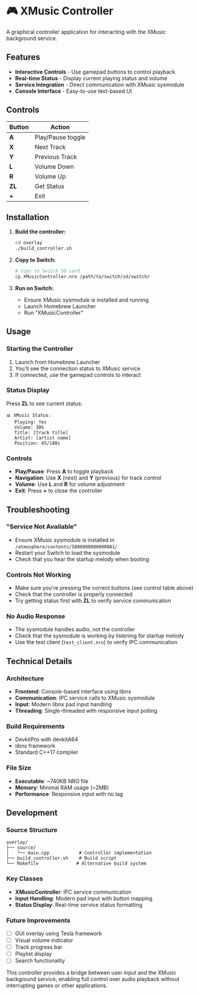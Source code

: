 # 🎮 XMusic Controller

A graphical controller application for interacting with the XMusic background service.

## Features

- **Interactive Controls** - Use gamepad buttons to control playback
- **Real-time Status** - Display current playing status and volume
- **Service Integration** - Direct communication with XMusic sysmodule
- **Console Interface** - Easy-to-use text-based UI

## Controls

| Button | Action |
|--------|--------|
| **A** | Play/Pause toggle |
| **X** | Next Track |
| **Y** | Previous Track |
| **L** | Volume Down |
| **R** | Volume Up |
| **ZL** | Get Status |
| **+** | Exit |

## Installation

1. **Build the controller:**
   ```bash
   cd overlay
   ./build_controller.sh
   ```

2. **Copy to Switch:**
   ```bash
   # Copy to Switch SD card
   cp XMusicController.nro /path/to/switch/sd/switch/
   ```

3. **Run on Switch:**
   - Ensure XMusic sysmodule is installed and running
   - Launch Homebrew Launcher
   - Run "XMusicController"

## Usage

### Starting the Controller
1. Launch from Homebrew Launcher
2. You'll see the connection status to XMusic service
3. If connected, use the gamepad controls to interact

### Status Display
Press **ZL** to see current status:
```
📊 XMusic Status:
   Playing: Yes
   Volume: 30%
   Title: [track title]
   Artist: [artist name]
   Position: 45/180s
```

### Controls
- **Play/Pause**: Press **A** to toggle playback
- **Navigation**: Use **X** (next) and **Y** (previous) for track control
- **Volume**: Use **L** and **R** for volume adjustment
- **Exit**: Press **+** to close the controller

## Troubleshooting

### "Service Not Available"
- Ensure XMusic sysmodule is installed in `/atmosphere/contents/58000000000000A1/`
- Restart your Switch to load the sysmodule
- Check that you hear the startup melody when booting

### Controls Not Working
- Make sure you're pressing the correct buttons (see control table above)
- Check that the controller is properly connected
- Try getting status first with **ZL** to verify service communication

### No Audio Response
- The sysmodule handles audio, not the controller
- Check that the sysmodule is working by listening for startup melody
- Use the test client (`test_client.nro`) to verify IPC communication

## Technical Details

### Architecture
- **Frontend**: Console-based interface using libnx
- **Communication**: IPC service calls to XMusic sysmodule
- **Input**: Modern libnx pad input handling
- **Threading**: Single-threaded with responsive input polling

### Build Requirements
- DevkitPro with devkitA64
- libnx framework
- Standard C++17 compiler

### File Size
- **Executable**: ~740KB NRO file
- **Memory**: Minimal RAM usage (~2MB)
- **Performance**: Responsive input with no lag

## Development

### Source Structure
```
overlay/
├── source/
│   └── main.cpp           # Controller implementation
├── build_controller.sh    # Build script
└── Makefile              # Alternative build system
```

### Key Classes
- **XMusicController**: IPC service communication
- **Input Handling**: Modern pad input with button mapping
- **Status Display**: Real-time service status formatting

### Future Improvements
- [ ] GUI overlay using Tesla framework
- [ ] Visual volume indicator
- [ ] Track progress bar
- [ ] Playlist display
- [ ] Search functionality

This controller provides a bridge between user input and the XMusic background service, enabling full control over audio playback without interrupting games or other applications.
